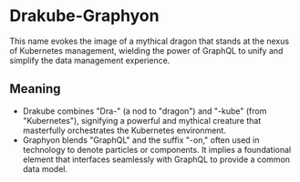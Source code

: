 # Drakube-Graphyon
This name evokes the image of a mythical dragon that stands at the nexus of Kubernetes management, wielding the power of GraphQL to unify and simplify the data management experience.

## Meaning
- Drakube combines "Dra-" (a nod to "dragon") and "-kube" (from "Kubernetes"), signifying a powerful and mythical creature that masterfully orchestrates the Kubernetes environment.
- Graphyon blends "GraphQL" and the suffix "-on," often used in technology to denote particles or components. It implies a foundational element that interfaces seamlessly with GraphQL to provide a common data model.
